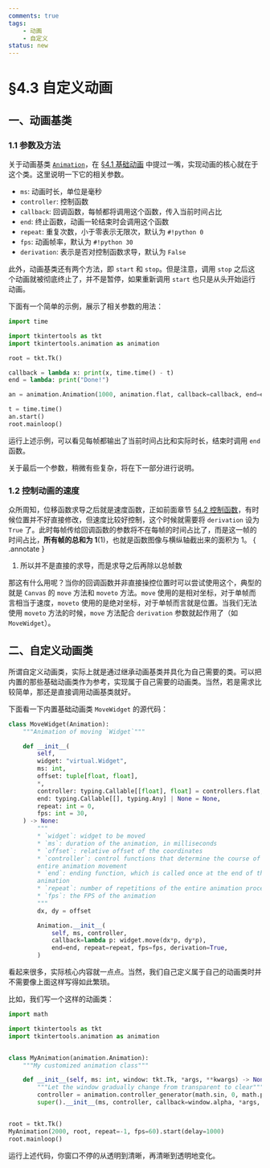 ```yaml
---
comments: true
tags:
    - 动画
    - 自定义
status: new
---
```


# §4.3 自定义动画

## 一、动画基类

### 1.1 参数及方法

关于动画基类 [`Animation`](../../documents/animation/animations.md#animation)，在 [§4.1 基础动画](./1.md#二动画类) 中提过一嘴，实现动画的核心就在于这个类。这里说明一下它的相关参数。

* `ms`: 动画时长，单位是毫秒
* `controller`: 控制函数
* `callback`: 回调函数，每帧都将调用这个函数，传入当前时间占比
* `end`: 终止函数，动画一轮结束时会调用这个函数
* `repeat`: 重复次数，小于零表示无限次，默认为 `#!python 0`
* `fps`: 动画帧率，默认为 `#!python 30`
* `derivation`: 表示是否对控制函数求导，默认为 `False`

此外，动画基类还有两个方法，即 `start` 和 `stop`。但是注意，调用 `stop` 之后这个动画就被彻底终止了，并不是暂停，如果重新调用 `start` 也只是从头开始运行动画。

下面有一个简单的示例，展示了相关参数的用法：

```python hl_lines="11"
import time

import tkintertools as tkt
import tkintertools.animation as animation

root = tkt.Tk()

callback = lambda x: print(x, time.time() - t)
end = lambda: print("Done!")

an = animation.Animation(1000, animation.flat, callback=callback, end=end)

t = time.time()
an.start()
root.mainloop()
```

运行上述示例，可以看见每帧都输出了当前时间占比和实际时长，结束时调用 `end` 函数。

关于最后一个参数，稍微有些复杂，将在下一部分进行说明。

### 1.2 控制动画的速度

众所周知，位移函数求导之后就是速度函数，正如前面章节 [§4.2 控制函数](./2.md#13-内置的控制函数)，有时候位置并不好直接修改，但速度比较好控制，这个时候就需要将 `derivation` 设为 `True` 了。此时每帧传给回调函数的参数将不在每帧的时间占比了，而是这一帧的时间占比，**所有帧的总和为 1**(1)，也就是函数图像与横纵轴截出来的面积为 1。
{ .annotate }

1. 所以并不是直接的求导，而是求导之后再除以总帧数

那这有什么用呢？当你的回调函数并非直接操控位置时可以尝试使用这个，典型的就是 `Canvas` 的 `move` 方法和 `moveto` 方法。`move` 使用的是相对坐标，对于单帧而言相当于速度，`moveto` 使用的是绝对坐标，对于单帧而言就是位置。当我们无法使用 `moveto` 方法的时候，`move` 方法配合 `derivation` 参数就起作用了（如 `MoveWidget`）。

## 二、自定义动画类

所谓自定义动画类，实际上就是通过继承动画基类并具化为自己需要的类。可以把内置的那些基础动画类作为参考，实现属于自己需要的动画类。当然，若是需求比较简单，那还是直接调用动画基类就好。

下面看一下内置基础动画类 `MoveWidget` 的源代码：

```python hl_lines="26 30 31"
class MoveWidget(Animation):
    """Animation of moving `Widget`"""

    def __init__(
        self,
        widget: "virtual.Widget",
        ms: int,
        offset: tuple[float, float],
        *,
        controller: typing.Callable[[float], float] = controllers.flat,
        end: typing.Callable[[], typing.Any] | None = None,
        repeat: int = 0,
        fps: int = 30,
    ) -> None:
        """
        * `widget`: widget to be moved
        * `ms`: duration of the animation, in milliseconds
        * `offset`: relative offset of the coordinates
        * `controller`: control functions that determine the course of the
        entire animation movement
        * `end`: ending function, which is called once at the end of the
        animation
        * `repeat`: number of repetitions of the entire animation process
        * `fps`: the FPS of the animation
        """
        dx, dy = offset

        Animation.__init__(
            self, ms, controller,
            callback=lambda p: widget.move(dx*p, dy*p),
            end=end, repeat=repeat, fps=fps, derivation=True,
        )
```

看起来很多，实际核心内容就一点点。当然，我们自己定义属于自己的动画类时并不需要像上面这样写得如此繁琐。

比如，我们写一个这样的动画类：

```python hl_lines="12 13"
import math

import tkintertools as tkt
import tkintertools.animation as animation


class MyAnimation(animation.Animation):
    """My customized animation class"""

    def __init__(self, ms: int, window: tkt.Tk, *args, **kwargs) -> None:
        """Let the window gradually change from transparent to clear"""
        controller = animation.controller_generator(math.sin, 0, math.pi, map_y=False)
        super().__init__(ms, controller, callback=window.alpha, *args, **kwargs)


root = tkt.Tk()
MyAnimation(2000, root, repeat=-1, fps=60).start(delay=1000)
root.mainloop()
```

运行上述代码，你窗口不停的从透明到清晰，再清晰到透明地变化。
